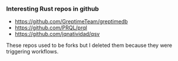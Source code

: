 
### Interesting Rust repos in github

- https://github.com/GreptimeTeam/greptimedb
- https://github.com/PRQL/prql
- https://github.com/jqnatividad/qsv

These repos used to be forks but I deleted them because they were triggering
workflows.
